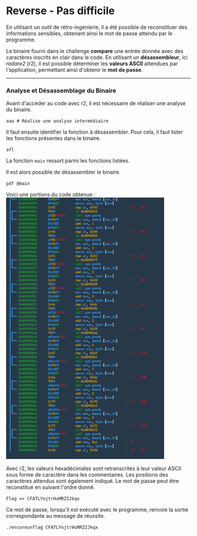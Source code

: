 # Reverse - Pas difficile

En utilisant un outil de rétro-ingénierie, il a été possible de reconstituer des informations sensibles, obtenant ainsi le mot de passe attendu par le programme.

Le binaire fourni dans le challenge **compare** une entrée donnée avec des caractères inscrits en clair dans le code. En utilisant un **désassembleur**, ici *radare2* (r2), il est possible déterminer les **valeurs ASCII** attendues par l'application, permettant ainsi d'obtenir le **mot de passe**.
___
### Analyse et Désassemblage du Binaire
Avant d'accéder au code avec r2, il est nécessaire de réaliser une analyse du binaire.
```
aaa # Réalise une analyse intermédiaire 
```
Il faut ensuite identifier la fonction à désassembler. Pour cela, il faut lister les fonctions présentes dans le binaire.
```
afl
```
La fonction `main` ressort parmi les fonctions listées.

Il est alors possible de désassembler le binaire.
```
pdf @main
```

Voici une portions du code obtenue :  
![Screen_assembleur](Screen_Reverse-Pasdifficile.png)

Avec r2, les valeurs hexadécimales sont retranscrites à leur valeur ASCII sous forme de caractère dans les commentaires. Les positions des caractères attendus sont également indiqué. Le mot de passe peut être reconstitué en suivant l'ordre donné.
```
Flag => CFATLYojtrHuMRZIJkqx
```

Ce mot de passe, lorsqu'il est exécuté avec le programme, renvoie la sortie correspondante au message de réussite.
```
./encoreunflag CFATLYojtrHuMRZIJkqx
```